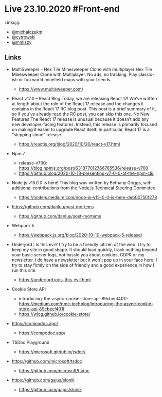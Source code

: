 # Live 23.10.2020 #Front-end

Linkują:

- [@michalczukm](https://twitter.com/michalczukm)
- [@cytrowski](https://twitter.com/cytrowski)
- [@mmiszy](https://twitter.com/mmiszy)

## Links

- MultiSweeper - Hex Tile Minesweeper Clone with multiplayer
  Hex Tile Minesweeper Clone with Multiplayer. No ads, no tracking. Play classic-ish or fun world minefield maps with your friends.

  - https://www.multisweeper.com/

- React v17.0 – React Blog
  Today, we are releasing React 17! We’ve written at length about the role of the React 17 release and the changes it contains in the React 17 RC blog post. This post is a brief summary of it, so if you’ve already read the RC post, you can skip this one. No New Features The React 17 release is unusual because it doesn’t add any new developer-facing features. Instead, this release is primarily focused on making it easier to upgrade React itself. In particular, React 17 is a “stepping stone” release…

  - https://reactjs.org/blog/2020/10/20/react-v17.html

- Npm 7
  - release-v700: https://blog.npmjs.org/post/631877012766785536/release-v700
  - https://github.blog/2020-10-13-presenting-v7-0-0-of-the-npm-cli/
- Node.js v15.0.0 is here!
  This blog was written by Bethany Griggs, with additional contributions from the Node.js Technical Steering Committee.

  - https://nodejs.medium.com/node-js-v15-0-0-is-here-deb00750f278

- https://github.com/danluu/post-mortems
  - https://github.com/danluu/post-mortems
- Webpack 5
  - https://webpack.js.org/blog/2020-10-10-webpack-5-release/
- Underjord | Is this evil?
  I try to be a friendly citizen of the web. I try to keep my site in good shape. It should load quickly, track nothing beyond your basic server logs, not hassle you about cookies, GDPR or my newsletter. I do have a newsletter but it won't pop up in your face here. I try to stay firmly on the side of friendly and a good experience in how I run this site.

  - https://underjord.io/is-this-evil.html

- Cookie Store API
  - introducing-the-async-cookie-store-api-89cbecf401f: https://medium.com/nmc-techblog/introducing-the-async-cookie-store-api-89cbecf401f
  - https://wicg.github.io/cookie-store/
- https://compodoc.app/
  - https://compodoc.app/
- TSDoc Playground
  - https://microsoft.github.io/tsdoc/
- https://github.com/microsoft/tsdoc
  - https://github.com/microsoft/tsdoc
- https://github.com/gajus/slonik
  - https://github.com/gajus/slonik
